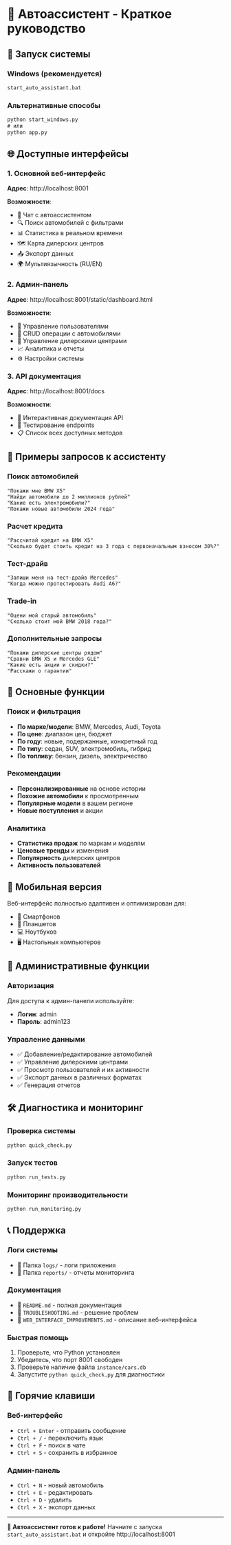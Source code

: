 # 🚗 Автоассистент - Краткое руководство

## 🚀 Запуск системы

### Windows (рекомендуется)
```cmd
start_auto_assistant.bat
```

### Альтернативные способы
```cmd
python start_windows.py
# или
python app.py
```

## 🌐 Доступные интерфейсы

### 1. Основной веб-интерфейс
**Адрес**: http://localhost:8001

**Возможности**:
- 💬 Чат с автоассистентом
- 🔍 Поиск автомобилей с фильтрами
- 📊 Статистика в реальном времени
- 🗺️ Карта дилерских центров
- 📤 Экспорт данных
- 🌍 Мультиязычность (RU/EN)

### 2. Админ-панель
**Адрес**: http://localhost:8001/static/dashboard.html

**Возможности**:
- 👥 Управление пользователями
- 🚗 CRUD операции с автомобилями
- 🏢 Управление дилерскими центрами
- 📈 Аналитика и отчеты
- ⚙️ Настройки системы

### 3. API документация
**Адрес**: http://localhost:8001/docs

**Возможности**:
- 📖 Интерактивная документация API
- 🧪 Тестирование endpoints
- 📋 Список всех доступных методов

## 💬 Примеры запросов к ассистенту

### Поиск автомобилей
```
"Покажи мне BMW X5"
"Найди автомобили до 2 миллионов рублей"
"Какие есть электромобили?"
"Покажи новые автомобили 2024 года"
```

### Расчет кредита
```
"Рассчитай кредит на BMW X5"
"Сколько будет стоить кредит на 3 года с первоначальным взносом 30%?"
```

### Тест-драйв
```
"Запиши меня на тест-драйв Mercedes"
"Когда можно протестировать Audi A6?"
```

### Trade-in
```
"Оцени мой старый автомобиль"
"Сколько стоит мой BMW 2018 года?"
```

### Дополнительные запросы
```
"Покажи дилерские центры рядом"
"Сравни BMW X5 и Mercedes GLE"
"Какие есть акции и скидки?"
"Расскажи о гарантии"
```

## 🔧 Основные функции

### Поиск и фильтрация
- **По марке/модели**: BMW, Mercedes, Audi, Toyota
- **По цене**: диапазон цен, бюджет
- **По году**: новые, подержанные, конкретный год
- **По типу**: седан, SUV, электромобиль, гибрид
- **По топливу**: бензин, дизель, электричество

### Рекомендации
- **Персонализированные** на основе истории
- **Похожие автомобили** к просмотренным
- **Популярные модели** в вашем регионе
- **Новые поступления** и акции

### Аналитика
- **Статистика продаж** по маркам и моделям
- **Ценовые тренды** и изменения
- **Популярность** дилерских центров
- **Активность пользователей**

## 📱 Мобильная версия

Веб-интерфейс полностью адаптивен и оптимизирован для:
- 📱 Смартфонов
- 📱 Планшетов
- 💻 Ноутбуков
- 🖥️ Настольных компьютеров

## 🔐 Административные функции

### Авторизация
Для доступа к админ-панели используйте:
- **Логин**: admin
- **Пароль**: admin123

### Управление данными
- ✅ Добавление/редактирование автомобилей
- ✅ Управление дилерскими центрами
- ✅ Просмотр пользователей и их активности
- ✅ Экспорт данных в различных форматах
- ✅ Генерация отчетов

## 🛠️ Диагностика и мониторинг

### Проверка системы
```cmd
python quick_check.py
```

### Запуск тестов
```cmd
python run_tests.py
```

### Мониторинг производительности
```cmd
python run_monitoring.py
```

## 📞 Поддержка

### Логи системы
- 📁 Папка `logs/` - логи приложения
- 📁 Папка `reports/` - отчеты мониторинга

### Документация
- 📖 `README.md` - полная документация
- 📖 `TROUBLESHOOTING.md` - решение проблем
- 📖 `WEB_INTERFACE_IMPROVEMENTS.md` - описание веб-интерфейса

### Быстрая помощь
1. Проверьте, что Python установлен
2. Убедитесь, что порт 8001 свободен
3. Проверьте наличие файла `instance/cars.db`
4. Запустите `python quick_check.py` для диагностики

## 🎯 Горячие клавиши

### Веб-интерфейс
- `Ctrl + Enter` - отправить сообщение
- `Ctrl + /` - переключить язык
- `Ctrl + F` - поиск в чате
- `Ctrl + S` - сохранить в избранное

### Админ-панель
- `Ctrl + N` - новый автомобиль
- `Ctrl + E` - редактировать
- `Ctrl + D` - удалить
- `Ctrl + X` - экспорт данных

---

**🚗 Автоассистент готов к работе!**
Начните с запуска `start_auto_assistant.bat` и откройте http://localhost:8001 
 
 
 
 
 
